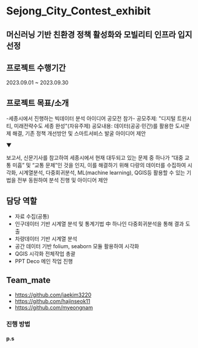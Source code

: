 # Sejong_City_Contest_exhibit

## 머신러닝 기반 친환경 정책 활성화와 모빌리티 인프라 입지 선정

## 프로젝트 수행기간

2023.09.01 ~ 2023.09.30

## 프로젝트 목표/소개

-세종시에서 진행하는 빅데이터 분석 아이디어 공모전 참가-
공모주제: "디지털 트윈시티, 미래전략수도 세종 완성"(자유주제)
공모내용: 데이터(공공·민간)를 활용한 도시문제 해결, 기존 정책 개선방안 및 스마트서비스 발굴 아이디어 제안

▼

보고서, 신문기사를 참고하여 세종시에서 현재 대두되고 있는 문제 중 하나가 “대중 교통 미흡” 및 “교통 문제”인 것을 인지,
이를 해결하기 위해 다량의 데이터를 수집하여 시각화, 시계열분석, 다중회귀분석, ML(machine learning), QGIS등 활용할 수 있는
기법을 전부 동원하여 분석 진행 및 아이디어 제안  


## 담당 역할
- 자료 수집(공통)
- 인구데이터 기반 시계열 분석 및 통계기법 中 하나인 다중회귀분석을 통해 결과 도출
- 차량데이터 기반 시계열 분석
- 공간 데이터 기반 folium, seaborn 모듈 활용하여 시각화
- QGIS 시각화 전체작업 총괄
- PPT Deco 메인 작업 진행  


## Team_mate
- https://github.com/jaekim3220
- https://github.com/hajinseok11
- https://github.com/myeongnam
  
### 진행 방법





#### p.s 




